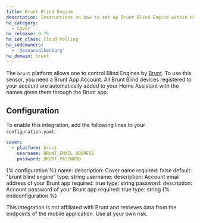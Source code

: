 ```yaml
---
title: Brunt Blind Engine
description: Instructions on how to set up Brunt Blind Engine within Home Assistant.
ha_category:
  - Cover
ha_release: 0.75
ha_iot_class: Cloud Polling
ha_codeowners:
  - '@eavanvalkenburg'
ha_domain: brunt
---
```


The `brunt` platform allows one to control Blind Engines by [Brunt](https://www.brunt.co). To use this sensor, you need a Brunt App Account. All Brunt Blind devices registered to your account are automatically added to your Home Assistant with the names given them through the Brunt app.

## Configuration

To enable this integration, add the following lines to your `configuration.yaml`:

```yaml
cover:
  - platform: brunt
    username: BRUNT_EMAIL_ADDRESS
    password: BRUNT_PASSWORD
```

{% configuration %}
name:
  description: Cover name
  required: false
  default: "brunt blind engine"
  type: string
username:
  description: Account email address of your Brunt app
  required: true
  type: string
password:
  description: Account password of your Brunt app
  required: true
  type: string
{% endconfiguration %}

<div class='note warning'>
This integration is not affiliated with Brunt and retrieves data from the endpoints of the mobile application. Use at your own risk.
</div>
